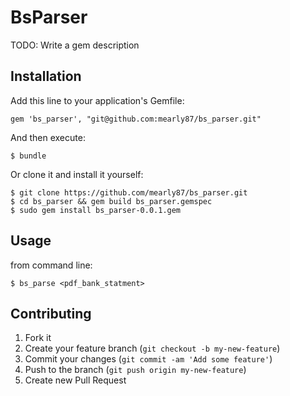 # BsParser

TODO: Write a gem description

## Installation

Add this line to your application's Gemfile:

    gem 'bs_parser', "git@github.com:mearly87/bs_parser.git"

And then execute:

    $ bundle

Or clone it and install it yourself:

    $ git clone https://github.com/mearly87/bs_parser.git
    $ cd bs_parser && gem build bs_parser.gemspec
    $ sudo gem install bs_parser-0.0.1.gem

## Usage

from command line:

    $ bs_parse <pdf_bank_statment>
    
## Contributing

1. Fork it
2. Create your feature branch (`git checkout -b my-new-feature`)
3. Commit your changes (`git commit -am 'Add some feature'`)
4. Push to the branch (`git push origin my-new-feature`)
5. Create new Pull Request
